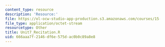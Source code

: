 ```yaml
---
content_type: resource
description: 'Resource:'
file: https://ol-ocw-studio-app-production.s3.amazonaws.com/courses/15-071-the-analytics-edge-spring-2017/666aaa7f2146df6e575dac0b0c89a8e8_Unit7_Recitation.R
file_type: application/octet-stream
resourcetype: Other
title: Unit7_Recitation.R
uid: 666aaa7f-2146-df6e-575d-ac0b0c89a8e8
---
```

